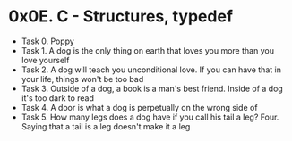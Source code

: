 # 0x0E. C - Structures, typedef

- Task 0. Poppy
- Task 1. A dog is the only thing on earth that loves you more than you love yourself
- Task 2. A dog will teach you unconditional love. If you can have that in your life, things won't be too bad
- Task 3. Outside of a dog, a book is a man's best friend. Inside of a dog it's too dark to read
- Task 4. A door is what a dog is perpetually on the wrong side of
- Task 5. How many legs does a dog have if you call his tail a leg? Four. Saying that a tail is a leg doesn't make it a leg
